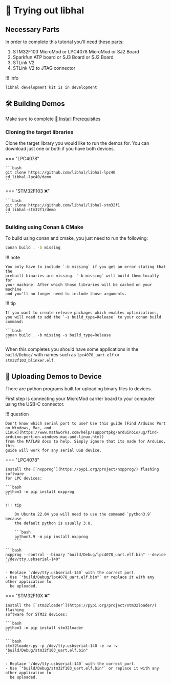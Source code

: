 # 🚀 Trying out libhal

## Necessary Parts

In order to complete this tutorial you'll need these parts:

1. STM32F103 MicroMod or LPC4078 MicroMod or SJ2 Board
1. Sparkfun ATP board or SJ3 Board or SJ2 Board
1. STLink V2
1. STLink V2 to JTAG connector

!!! info

    libhal development kit is in development

## 🛠️ Building Demos

Make sure to complete [🧰 Install Prerequisites](prerequisites.md)

### Cloning the target libraries

Clone the target library you would like to run the demos for. You can download
just one or both if you have both devices.

=== "LPC4078"

    ```bash
    git clone https://github.com/libhal/libhal-lpc40
    cd libhal-lpc40/demo
    ```

=== "STM32F103 ❌"

    ```bash
    git clone https://github.com/libhal/libhal-stm32f1
    cd libhal-stm32f1/demo
    ```

### Building using Conan & CMake

To build using conan and cmake, you just need to run the following:

```bash
conan build . -b missing
```

!!! note

    You only have to include `-b missing` if you get an error stating that the
    prebuilt binaries are missing. `-b missing` will build them locally for
    your machine. After which those libraries will be cached on your machine
    and you'll no longer need to include those arguments.

!!! tip

    If you want to create release packages which enables optimizations,
    you will need to add the `-s build_type=Release` to your conan build
    command:

    ```bash
    conan build . -b missing -s build_type=Release
    ```

When this completes you should have some applications in the `build/Debug/` with
names such as `lpc4078_uart.elf` or `stm32f103_blinker.elf`.

## 💾 Uploading Demos to Device

There are python programs built for uploading binary files to devices.

First step is connecting your MicroMod carrier board to your computer using the
USB-C connector.

!!! question

    Don't know which serial port to use? Use this guide [Find Arduino Port
    on Windows, Mac, and
    Linux](https://www.mathworks.com/help/supportpkg/arduinoio/ug/find-arduino-port-on-windows-mac-and-linux.html)
    from the MATLAB docs to help. Simply ignore that its made for Arduino, this
    guide will work for any serial USB device.

=== "LPC4078"

    Install the [`nxpprog`](https://pypi.org/project/nxpprog/) flashing software
    for LPC devices:

    ```bash
    python3 -m pip install nxpprog
    ```

    !!! tip

        On Ubuntu 22.04 you will need to use the command `python3.9` because
        the default python is usually 3.8.

        ```bash
        python3.9 -m pip install nxpprog
        ```

    ```bash
    nxpprog --control --binary "build/Debug/lpc4078_uart.elf.bin" --device "/dev/tty.usbserial-140"
    ```

    - Replace `/dev/tty.usbserial-140` with the correct port.
    - Use `"build/Debug/lpc4078_uart.elf.bin"` or replace it with any other application to
      be uploaded.

=== "STM32F10X ❌"

    Install the [`stm32loader`](https://pypi.org/project/stm32loader/) flashing
    software for STM32 devices:

    ```bash
    python3 -m pip install stm32loader
    ```

    ```bash
    stm32loader.py -p /dev/tty.usbserial-140 -e -w -v "build/Debug/stm32f103_uart.elf.bin"
    ```

    - Replace `/dev/tty.usbserial-140` with the correct port.
    - Use `"build/Debug/stm32f103_uart.elf.bin"` or replace it with any other application to
      be uploaded.
